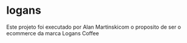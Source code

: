 # logans

Este projeto foi executado por Alan Martinskicom o proposito de ser o ecommerce da marca Logans Coffee
